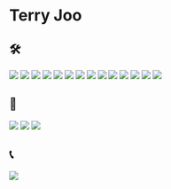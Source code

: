 # Terry Joo
## 🛠
<img src="https://img.shields.io/badge/★★★★☆-719af4?style=flat-square&logo=typescript&logoColor=719af4&label=TypeScript"/>
<img src="https://img.shields.io/badge/★★★★★-ea2845?style=flat-square&logo=nestjs&logoColor=ea2845&label=NestJS"/>
<img src="https://img.shields.io/badge/★★★★☆-336791?style=flat-square&logo=postgresql&logoColor=white&label=PostgreSQL"/>
<img src="https://img.shields.io/badge/★★★☆☆-3371e3?style=flat-square&logo=kubernetes&logoColor=white&label=Kubernetes"/>
<img src="https://img.shields.io/badge/★★★☆☆-232f3e?style=flat-square&logo=amazonaws&logoColor=orange&label=AWS"/>
<img src="https://img.shields.io/badge/★★★☆☆-336791?style=flat-square&logo=mysql&logoColor=white&label=MySQL"/>
<img src="https://img.shields.io/badge/★★★☆☆-2b5b84?style=flat-square&logo=python&logoColor=gold&label=Python3"/>
<img src="https://img.shields.io/badge/★★★☆☆-0C4B33?style=flat-square&logo=django&logoColor=white&label=Django"/>
<img src="https://img.shields.io/badge/★★☆☆☆-white?style=flat-square&logo=java&logoColor=white&label=Java"/>
<img src="https://img.shields.io/badge/★★☆☆☆-3DDC84?style=flat-square&logo=android&logoColor=white&label=Android"/>
<img src="https://img.shields.io/badge/★★☆☆☆-80ea6e?style=flat-square&logo=springboot&logoColor=white&label=SpringBoot"/>
<img src="https://img.shields.io/badge/★☆☆☆☆-007d9c?style=flat-square&logo=go&logoColor=white&label=Go"/>
<img src="https://img.shields.io/badge/★☆☆☆☆-0468d7?style=flat-square&logo=dart&logoColor=white&label=Dart"/>
<img src="https://img.shields.io/badge/★☆☆☆☆-0468d7?style=flat-square&logo=flutter&logoColor=white&label=Flutter"/>

## 🧐
<img src="https://img.shields.io/badge/Kotlin-7f52ff?logo=kotlin&logoColor=white"/>
<img src="https://img.shields.io/badge/V-4a607e?logo=v&logoColor=white"/>
<img src="https://img.shields.io/badge/Svelte-ff3e00?logo=svelte&logoColor=white"/>

## 📞
<a href="mailto:jooyungik@gmail.com"><img src="https://img.shields.io/badge/jooyungik@gmail.com-3e3e3e?logo=gmail&logoColor=white"/></a>
